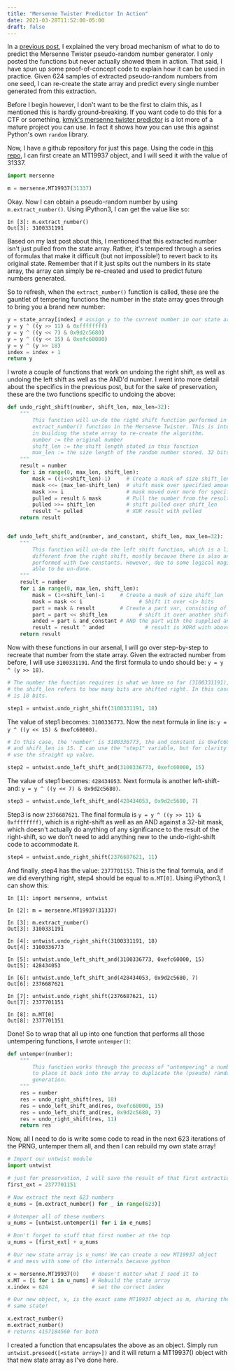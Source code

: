 ```yaml
---
title: "Mersenne Twister Predictor In Action"
date: 2021-03-28T11:52:00-05:00
draft: false
---
```


In a [previous post](/crypto/mt "Pseudo Random Number Generators (and why you should tread lightly)"), I explained the very broad mechanism of what to do to predict the Mersenne Twister pseudo-random number generator. I only posted the functions but never actually showed them in action. That said, I have spun up some proof-of-concept code to explain how it can be used in practice. Given 624 samples of extracted pseudo-random numbers from one seed, I can re-create the state array and predict every single number generated from this extraction.

Before I begin however, I don't want to be the first to claim this, as I mentioned this is hardly ground-breaking. If you want code to do this for a CTF or something, [kmyk's mersenne twister predictor](https://github.com/kmyk/mersenne-twister-predictor) is a lot more of a mature project you can use. In fact it shows how you can use this against Python's own `random` library.

Now, I have a github repository for just this page. Using the code in [this repo](https://github.com/AgroDan/MT_shenanigans), I can first create an MT19937 object, and I will seed it with the value of 31337.

```python
import mersenne

m = mersenne.MT19937(31337)
```

Okay. Now I can obtain a pseudo-random number by using `m.extract_number()`. Using iPython3, I can get the value like so:

```text
In [3]: m.extract_number()
Out[3]: 3100331191
```

Based on my last post about this, I mentioned that this extracted number isn't just pulled from the state array. Rather, it's tempered through a series of formulas that make it difficult (but not impossible!) to revert back to its original state. Remember that if it just spits out the numbers in its state array, the array can simply be re-created and used to predict future numbers generated.

So to refresh, when the `extract_number()` function is called, these are the gauntlet of tempering functions the number in the state array goes through to bring you a brand new number:

```python
y = state_array[index] # assign y to the current number in our state array
y = y ^ ((y >> 11) & 0xffffffff)
y = y ^ ((y << 7) & 0x9d2c5680)
y = y ^ ((y << 15) & 0xefc60000)
y = y ^ (y >> 18)
index = index + 1
return y
```

I wrote a couple of functions that work on undoing the right shift, as well as undoing the left shift as well as the AND'd number. I went into more detail about the specifics in the previous post, but for the sake of preservation, these are the two functions specific to undoing the above:

```python
def undo_right_shift(number, shift_len, max_len=32):
    """
        This function will un-do the right shift function performed in the
        extract_number() function in the Mersenne Twister. This is integral
        in building the state array to re-create the algorithm.
        number := the original number
        shift_len := the shift length stated in this function
        max_len := the size length of the random number stored. 32 bits is default.
    """
    result = number
    for i in range(0, max_len, shift_len):
        mask = ((1<<shift_len)-1)     # Create a mask of size shift_len
        mask <<= (max_len-shift_len)  # shift mask over specified amount of times
        mask >>= i                    # mask moved over more for specificity
        pulled = result & mask        # Pull the number from the result w/ the mask
        pulled >>= shift_len          # shift pulled over shift_len
        result ^= pulled              # XOR result with pulled
    return result


def undo_left_shift_and(number, and_constant, shift_len, max_len=32):
    """
        This function will un-do the left shift function, which is a little bit
        different from the right shift, mostly because there is also an AND function
        performed with two constants. However, due to some logical magic, this is
        able to be un-done.
    """
    result = number
    for i in range(0, max_len, shift_len):
        mask = (1<<shift_len)-1     # Create a mask of size shift_len
        mask = mask << i                  # Shift it over <i> bits
        part = mask & result        # Create a part var, consisting of bits we masked
        part = part << shift_len          # shift it over another shift_len bits
        anded = part & and_constant # AND the part with the supplied and_constant
        result = result ^ anded             # result is XORd with above anded
    return result
```

Now with these functions in our arsenal, I will go over step-by-step to recreate that number from the state array. Given the extracted number from before, I will use `3100331191`. And the first formula to undo should be: `y = y ^ (y >> 18)`.

```python
# The number the function requires is what we have so far (3100331191), and
# the shift_len refers to how many bits are shifted right. In this case, it
# is 18 bits.

step1 = untwist.undo_right_shift(3100331191, 18)
```

The value of step1 becomes: `3100336773`. Now the next formula in line is: `y = y ^ ((y << 15) & 0xefc60000)`.

```python
# In this case, the 'number' is 3100336773, the and_constant is 0xefc60000,
# and shift_len is 15. I can use the "step1" variable, but for clarity I will
# use the straight up value.

step2 = untwist.undo_left_shift_and(3100336773, 0xefc60000, 15)
```

The value of step1 becomes: `428434053`. Next formula is another left-shift-and: `y = y ^ ((y << 7) & 0x9d2c5680)`.

```python
step3 = untwist.undo_left_shift_and(428434053, 0x9d2c5680, 7)
```

Step3 is now `2376687621`. The final formula is `y = y ^ ((y >> 11) & 0xffffffff)`, which is a right-shift as well as an AND against a 32-bit mask, which doesn't actually do anything of any significance to the result of the right-shift, so we don't need to add anything new to the undo-right-shift code to accommodate it.

```python
step4 = untwist.undo_right_shift(2376687621, 11)
```

And finally, step4 has the value: `2377701151`. This is the final formula, and if we did everything right, step4 should be equal to `m.MT[0]`. Using iPython3, I can show this:

```text
In [1]: import mersenne, untwist

In [2]: m = mersenne.MT19937(31337)

In [3]: m.extract_number()
Out[3]: 3100331191

In [4]: untwist.undo_right_shift(3100331191, 18)
Out[4]: 3100336773

In [5]: untwist.undo_left_shift_and(3100336773, 0xefc60000, 15)
Out[5]: 428434053

In [6]: untwist.undo_left_shift_and(428434053, 0x9d2c5680, 7)
Out[6]: 2376687621

In [7]: untwist.undo_right_shift(2376687621, 11)
Out[7]: 2377701151

In [8]: m.MT[0]
Out[8]: 2377701151
```

Done! So to wrap that all up into one function that performs all those untempering functions, I wrote `untemper()`:

```python
def untemper(number):
    """
        This function works through the process of "untempering" a number
        to place it back into the array to duplicate the (pseudo) random number
        generation.
    """
    res = number
    res = undo_right_shift(res, 18)
    res = undo_left_shift_and(res, 0xefc60000, 15)
    res = undo_left_shift_and(res, 0x9d2c5680, 7)
    res = undo_right_shift(res, 11)
    return res
```

Now, all I need to do is write some code to read in the next 623 iterations of the PRNG, untemper them all, and then I can rebuild my own state array!

```python
# Import our untwist module
import untwist

# just for preservation, I will save the result of that first extraction
first_ext = 2377701151

# Now extract the next 623 numbers
e_nums = [m.extract_number() for _ in range(623)]

# Untemper all of these numbers
u_nums = [untwist.untemper(i) for i in e_nums]

# Don't forget to stuff that first number at the top
u_nums = [first_ext] + u_nums

# Our new state array is u_nums! We can create a new MT19937 object
# and mess with some of the internals because python

x = mersenne.MT19937(0)    # doesn't matter what I seed it to
x.MT = [i for i in u_nums] # Rebuild the state array
x.index = 624              # set the correct index

# Our new object, x, is the exact same MT19937 object as m, sharing the
# same state!

x.extract_number()
m.extract_number()
# returns 4157184560 for both
```

I created a function that encapsulates the above as an object. Simply run `untwist.preseed([<state array>])` and it will return a MT19937() object with that new state array as I've done here.